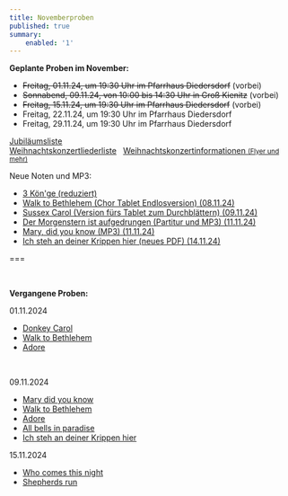```yaml
---
title: Novemberproben
published: true
summary:
    enabled: '1'
---
```


**Geplante Proben im November:**

* ~~Freitag, 01.11.24, um 19:30 Uhr im Pfarrhaus Diedersdorf~~ (vorbei)
* ~~Sonnabend, 09.11.24, von 10:00 bis 14:30 Uhr in Groß Kienitz~~ (vorbei)
* ~~Freitag, 15.11.24, um 19:30 Uhr im Pfarrhaus Diedersdorf~~ (vorbei)
* Freitag, 22.11.24, um 19:30 Uhr im Pfarrhaus Diedersdorf
* Freitag, 29.11.24, um 19:30 Uhr im Pfarrhaus Diedersdorf



[<i class="fa fa-hand-o-right"></i>Jubiläumsliste](/choerchen-intern/choerchennoten/tag:Jubiläumskonzert%202025/query:Jubiläumskonzert%202025)
</br>
[<i class="fa fa-hand-o-right"></i> Weihnachtskonzertliederliste](/choerchen-intern/choerchennoten/tag:Weihnachtskonzert%202025/query:Weihnachtskonzert%202025) &nbsp;
[<i class="fa fa-hand-o-right"></i> Weihnachtskonzertinformationen <small>(Flyer und mehr)</small>](/choerchen-intern/sonderseiten/weihnachtskonzert-2025)

Neue Noten und MP3:</br>
* [<i class="fa fa-hand-o-right"></i> 3 Kön'ge (reduziert) ](/choerchen-intern/choerchennoten/drei-koenige-wandern#pdf)
* [<i class="fa fa-hand-o-right"></i> Walk to Bethlehem (Chor Tablet Endlosversion) (08.11.24) ](/choerchen-intern/choerchennoten/walk-to-bethlehem#pdf)
* [<i class="fa fa-hand-o-right"></i> Sussex Carol (Version fürs Tablet zum Durchblättern) (09.11.24) ](/choerchen-intern/choerchennoten/sussex-carol#pdf)
* [<i class="fa fa-hand-o-right"></i> Der Morgenstern ist aufgedrungen (Partitur und MP3) (11.11.24) ](/choerchen-intern/choerchennoten/der-morgenstern-ist-aufgedrungen)
* [<i class="fa fa-hand-o-right"></i> Mary, did you know (MP3) (11.11.24) ](/choerchen-intern/choerchennoten/mary_did_you_know)
* [<i class="fa fa-hand-o-right"></i> Ich steh an deiner Krippen hier (neues PDF) (14.11.24) ](/choerchen-intern/choerchennoten/ich-steh-an-deiner-krippen-hier#pdf)




===

&nbsp;

**Vergangene Proben:**

01.11.2024

*  [<i class="fa fa-hand-o-right"></i> Donkey Carol](/choerchen-intern/choerchennoten/donkey-carol)
*  [<i class="fa fa-hand-o-right"></i> Walk to Bethlehem](/choerchen-intern/choerchennoten/walk-to-bethlehem)
*  [<i class="fa fa-hand-o-right"></i> Adore](/choerchen-intern/choerchennoten/adore)

&nbsp;

09.11.2024

*  [<i class="fa fa-hand-o-right"></i> Mary did you know](/choerchen-intern/choerchennoten/mary_did_you_know)
*  [<i class="fa fa-hand-o-right"></i> Walk to Bethlehem](/choerchen-intern/choerchennoten/walk-to-bethlehem)
*  [<i class="fa fa-hand-o-right"></i> Adore](/choerchen-intern/choerchennoten/adore)
*  [<i class="fa fa-hand-o-right"></i> All bells in paradise](/choerchen-intern/choerchennoten/all-bells-in-paradies)
*  [<i class="fa fa-hand-o-right"></i> Ich steh an deiner Krippen hier](/choerchen-intern/choerchennoten/ich-steh-an-deiner-krippen-hier)



15.11.2024

*  [<i class="fa fa-hand-o-right"></i> Who comes this night](/choerchen-intern/choerchennoten/who-comes-this-night)
*  [<i class="fa fa-hand-o-right"></i> Shepherds run](/choerchen-intern/choerchennoten/shepherds-run)